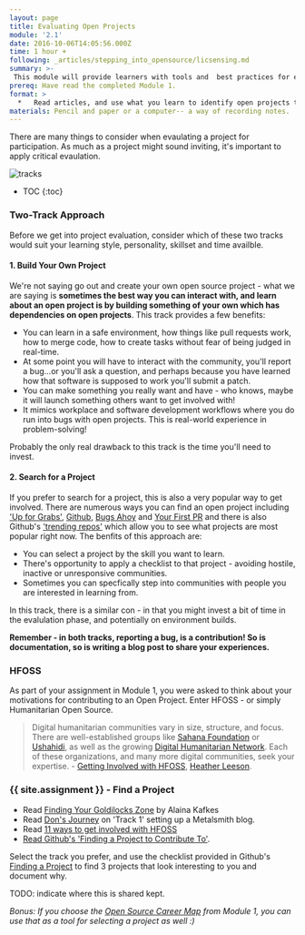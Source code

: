```yaml
---
layout: page
title: Evaluating Open Projects
module: '2.1'
date: 2016-10-06T14:05:56.000Z
time: 1 hour +
following: _articles/stepping_into_opensource/licsensing.md
summary: >-
 This module will provide learners with tools and  best practices for evaluating open source projects for contribution.
prereq: Have read the completed Module 1.
format: >
  *   Read articles, and use what you learn to identify open projects that match your goals.
materials: Pencil and paper or a computer-- a way of recording notes.
---
```


There are many things to consider when evaulating a project for participation.  As much as a project might sound inviting, it's important to apply critical evaulation.

![tracks]({{site.baseurl}}/img/tracks.jpg)

* TOC
{:toc}

### Two-Track Approach

Before we get into project evaluation, consider which of these two tracks would suit your learning style, personality, skillset and time availble.


#### 1. Build Your Own Project

We're not saying go out and create your own open source project - what we are saying is **sometimes the best way you can interact with, and learn about an open project is by building something of your own which has dependencies on open projects**.  This track provides a few benefits:

* You can learn in a safe environment, how things like pull requests work, how to merge code, how to create tasks without fear of being judged in real-time.
* At some point you will have to interact with the community, you'll report a bug...or you'll ask a question, and perhaps because you have learned how that software is supposed to work you'll submit a patch.
* You can make something you really want and have - who knows, maybe it will launch something others want to get involved with!
* It mimics workplace and software development workflows where you do run into bugs with open projects. This is real-world experience in problem-solving!

Probably the only real drawback to this track is the time you'll need to invest.


#### 2. Search for a Project

If you prefer to search for a project, this is also a very popular way to get involved.  There are numerous ways you can find an open project including ['Up for Grabs'](http://up-for-grabs.net), [Github](https://github.com/explore/), [Bugs Ahoy](https://www.joshmatthews.net/bugsahoy/?a11y=1&simple=1) and [Your First PR](https://yourfirstpr.github.io/) and there is also Github's ['trending repos'](https://github.com/trending) which allow you to see what projects are most popular right now.  The benfits of this approach are:

* You can select a project by the skill you want to learn.
* There's opportunity to apply a checklist to that project - avoiding hostile, inactive or unresponsive communities.
* Sometimes you can specfically step into communities with people you are interested in learning from.

In this track, there is a similar con - in that you might invest a bit of time in the evalulation phase, and potentially on environment builds.

**Remember - in both tracks, reporting a bug, is a contribution!  So is documentation, so is writing a blog post to share your experiences.**

### HFOSS

As part of your assignment in Module 1, you were asked to think about your motivations for contributing to an Open Project. Enter HFOSS - or simply Humanitarian Open Source.

> Digital humanitarian communities vary in size, structure, and focus. There are well-established groups like [Sahana Foundation](https://sahanafoundation.org/) or [Ushahidi](http://sahanafoundation.org/), as well as the growing [Digital Humanitarian Network](http://digitalhumanitarians.com/). Each of these organizations, and many more digital communities, seek your expertise.  - [Getting Involved with HFOSS](https://opensource.com/life/15/2/getting-involved-hfoss), [Heather Leeson](https://opensource.com/users/hleson).


### {{ site.assignment }} - Find a Project

* Read [Finding Your Goldilocks Zone](https://github.com/trending) by Alaina Kafkes
* Read [Don's Journey](https://blog.zgp.org/am-i-metal-yet/) on 'Track 1' setting up a Metalsmith blog.
* Read [11 ways to get involved with HFOSS](https://opensource.com/life/15/2/getting-involved-hfoss)
* [Read Github's 'Finding a Project to Contribute To'](https://opensource.guide/how-to-contribute/#finding-a-project-to-contribute-to).

Select the track you prefer, and use the checklist provided in Github's [Finding a Project](https://opensource.guide/how-to-contribute/#finding-a-project-to-contribute-to) to find 3 projects that look interesting to you and document why. 

TODO: indicate where this is shared kept.

*Bonus: If you choose the [Open Source Career Map](https://docs.google.com/document/d/1u8G3cTYVBrSWcUIaU_m7Xixr3wlDS3rlBL4HvCzoPPw/edit#heading=h.oc32cqkvrlxk) from Module 1, you can use that as a tool for selecting a project as well :)*


